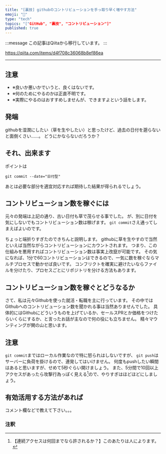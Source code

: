 ```yaml
---
title: "[裏技] githubのコントリビューションを手っ取り早く増やす方法"
emoji: "📝"
type: "tech"
topics: "["GitHub", "裏技", "コントリビューション"]"
published: true
---
```


:::message
この記事はQiitaから移行しています。
:::

https://qiita.com/items/d4f708c36068b8ef86ea

---

## 注意
- ※良いか悪いかでいうと、良くはないです。
- ※何のためにやるのかは正直不明です。
- ※実際にやるのはおすすめしませんが、できますよという話をします。

## 発端
githubを湿潤にしたい（草を生やしたい）と思ったけど、過去の日付を遡らないと面倒くさい……。
どうにかならないだろうか？

## それ、出来ます
ポイントは

```
git commit --date="日付型"
```

あとは必要な部分を適宜対応すれば期待した結果が得られるでしょう。

## コントリビューション数を稼ぐには
元々の発端は上記の通り、古い日付も草で茂らせる事でした。
が、別に日付を気にしないでもコントリビューション数は稼げます。
`git commit`さえ通ってしまえばよいのです。


ちょっと端折りすぎたのできちんと説明します。
githubに草を生やすので当然といえば当然ながらコントリビューションにカウントされます。
つまり、この仕組みを悪用すればコントリビューション数は事実上改竄が可能です。
その気になれば、1分で60コントリビューションはできるので、一気に数を稼ぐならマルチプロセスで動かせば良いです。
コンフリクトを確実に避けたいならファイルを分けたり、プロセスごとにリポジトリを分ける方法もあります。

## コントリビューション数を稼ぐとどうなるか
さて、私は元々Githubを使った就活・転職を主に行っています。
その中ではGithubへのコントリビューション数を聞かれる事は当然ありませんでした。
具体的にはGithubにどういうものを上げているか、セールスPRとか価格をつけたらいくらにするか、と言ったお話が主なので何の役にも立ちません。
精々マウンティングが関の山と思います。

## 注意
`git commit`まではローカル作業なので特に怒られはしないですが、
`git push`はサーバーに負荷を掛けるので、連発してはいけません。
何度もpushしたい瞬間はあると思いますが、せめて5秒ぐらい開けましょう。
また、5分間で10回以上アクセスがあったら攻撃行為っぽく見える[^1]ので、やりすぎはほどほどにしましょう。
[^1]: 【連続アクセスは何回までなら許されるか？】このあたりは人によります。

## 有効活用する方法があれば
コメント欄などで教えて下さい。。。

### 注釈


